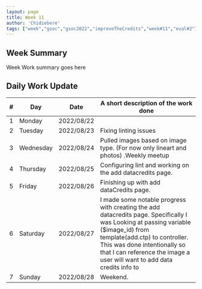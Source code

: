 ```yaml
---
layout: page
title: Week 11
author: 'Chidiebere'
tags: ["week","gsoc","gsoc2022","improveTheCredits","week#11","eval#2"]
---
```


## Week Summary

Week Work summary goes here 

## Daily Work Update

|\#|Day|Date|A short description of the work done|  
|---	|---	|---	|---	|  
|1   	| Monday 	|   2022/08/22	|  |  
|2   	| Tuesday  	|   2022/08/23	| Fixing linting issues	|  
|3   	| Wednesday |  2022/08/24	|  Pulled images based on image type. (For now only lineart and photos) .Weekly meetup |  
|4   	| Thursday  |   2022/08/25	| Configuring lint and working on the add datacredits page.|  
|5   	| Friday  	|   2022/08/26	| Finishing up with add dataCredits page.|  
|6   	| Saturday  |  2022/08/27	| I made some notable progress with creating the add datacredits page. Specifically I was  Looking at passing variable ($image_id) from template(add.ctp) to controller. This was done intentionally so that I can reference the image a user will want to add data credits info to |  
|7   	| Sunday  	|   2022/08/28	|Weekend.   |  

